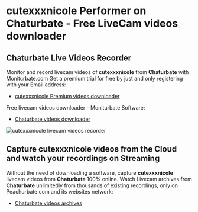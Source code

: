 # cutexxxnicole Performer on Chaturbate - Free LiveCam videos downloader

## Chaturbate Live Videos Recorder

Monitor and record livecam videos of **cutexxxnicole** from **Chaturbate** with Moniturbate.com
Get a premium trial for free by just and only registering with your Email address:
* [cutexxxnicole Premium videos downloader](https://moniturbate.com/request-demo-licence-key.html)

Free livecam videos downloader - Moniturbate Software:
* [Chaturbate videos downloader](https://moniturbate.com/moniturbate-download-software.html)

![cutexxxnicole livecam videos recorder](https://peachurnet.com/templates/moniturbate-software.png)


## Capture cutexxxnicole videos from the Cloud and watch your recordings on Streaming

Without the need of downloading a software, capture **cutexxxnicole** livecam videos from **Chaturbate** 100% online.
Watch Livecam archives from **Chaturbate** unlimitedly from thousands of existing recordings, only on Peachurbate.com and its websites network:
* [Chaturbate videos archives](https://peachurnet.com/)